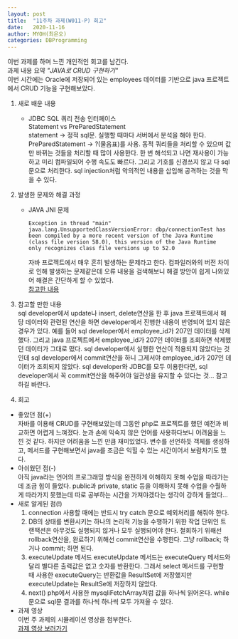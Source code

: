 ```yaml
---
layout: post
title:  "11주차 과제(W011-P) 회고"
date:   2020-11-16
author: MYOH(최은오)
categories: DBProgramming
---
```


이번 과제를 하며 느낀 개인적인 회고를 남긴다.  
과제 내용 요약 _"JAVA로 CRUD 구현하기"_   
이번 시간에는 Oracle에 저장되어 있는 employees 데이터를 기반으로 java 프로젝트에서 CRUD 기능을 구현해보았다.

1. 새로 배운 내용
    - JDBC SQL 쿼리 전송 인터페이스  
        Statement vs PreParedStatement           
        statement -> 정적 sql문. 실행할 때마다 서버에서 분석을 해야 한다.  
        PreParedStatement -> ?(물음표)를 사용. 동적 쿼리들을 처리할 수 있으며 값만 바뀌는 것들을 처리할 때 많이 사용한다. 한 번 해석되고 나면 재사용이 가능하고 미리 컴파일되어 수행 속도도 빠르다. 그리고 기호를 신경쓰지 않고 다 sql문으로 처리한다. sql injection처럼 악의적인 내용을 삽입해 공격하는 것을 막을 수 있다.  
        

2. 발생한 문제와 해결 과정
    - JAVA JNI 문제
        ```
        Exception in thread "main" java.lang.UnsupportedClassVersionError: dbp/connectionTest has been compiled by a more recent version of the Java Runtime (class file version 58.0), this version of the Java Runtime only recognizes class file versions up to 52.0
        ```  
        자바 프로젝트에서 매우 흔히 발생하는 문제라고 한다. 컴파일러와의 버전 차이로 인해 발생하는 문제같은데 오류 내용을 검색해보니 해결 방안이 쉽게 나와있어 해결은 간단하게 할 수 있었다.  
        [참고한 내용](https://comsperger.tistory.com/350)  


3. 참고할 만한 내용  
    sql developer에서 update나 insert, delete연산을 한 후 java 프로젝트에서 해당 데이터와 관련된 연산을 하면 developer에서 진행한 내용이 반영되어 있지 않은 경우가 있다. 예를 들어 sql developer에서 employee_id가 207인 데이터를 삭제했다. 그리고 java 프로젝트에서 employee_id가 207인 데이터를 조회하면 삭제했던 데이터가 그대로 떴다. sql developer에서 실행한 연산이 적용되지 않았다는 것인데 sql developer에서 commit연산을 하니 그제서야 employee_id가 207인 데이터가 조회되지 않았다. sql developer와 JDBC를 모두 이용한다면, sql developer에서 꼭 commit연산을 해주어야 일관성을 유지할 수 있다는 것... 참고하길 바란다.  

4. 회고
  - 좋았던 점(+)  
    자바를 이용해 CRUD를 구현해보았는데 그동안 php로 프로젝트를 했던 예전과 비교하면 어렵게 느껴졌다. 눈과 손에 익숙지 않은 언어를 사용하다보니 어려움을 느낀 것 같다. 하지만 어려움을 느낀 만큼 재미있었다. 변수를 선언하듯 객체를 생성하고, 메서드를 구현해보면서 java를 조금은 익힐 수 있는 시간이어서 보람차기도 했다.  
  - 아쉬웠던 점(-)  
    아직 java라는 언어의 프로그래밍 방식을 완전하게 이해하지 못해 수업을 따라가는데 조금 힘이 들었다. public과 private, static 등을 이해하지 못해 수업을 수월하게 따라가지 못했는데 따로 공부하는 시간을 가져야겠다는 생각이 강하게 들었다...  
  - 새로 알게된 점(!)  
    1. connection 사용할 때에는 반드시 try catch 문으로 예외처리를 해줘야 한다.  
    2. DB의 상태를 변환시키는 하나의 논리적 기능을 수행하기 위한 작업 단위인 트랜잭션은 아무것도 실행되지 않거나 모두 실행되어야 한다. 철회하기 위해선 rollback연산을, 완료하기 위해선 commit연산을 수행한다. 그냥 rollback; 하거나 commit; 하면 된다.   
    3. executeUpdate 메서드
    executeUpdate 메서드는 executeQuery 메서드와 달리 별다른 출력값은 없고 숫자를 반환한다. 그래서 select 메서드를 구현할 때 사용한 executeQuery는 반환값을 ResultSet에 저장했지만 executeUpdate는 ResultSe에 저장하지 않았다.  
    4. next() 
    php에서 사용한 mysqliFetchArray처럼 값을 하나씩 읽어온다. while문으로 sql문 결과를 하나씩 하나씩 모두 가져올 수 있다.
  - 과제 영상  
    이번 주 과제의 시뮬레이션 영상을 첨부한다.  
    [과제 영상 보러가기](https://youtu.be/8x18H4JkAnc)